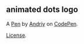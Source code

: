 animated dots logo 
------------------


A [Pen](https://codepen.io/trushka/pen/poQbpMa) by [Andriy](https://codepen.io/trushka) on [CodePen](https://codepen.io).

[License](https://codepen.io/license/pen/poQbpMa).